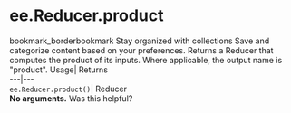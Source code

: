  
#  ee.Reducer.product
bookmark_borderbookmark Stay organized with collections  Save and categorize content based on your preferences.
Returns a Reducer that computes the product of its inputs. Where applicable, the output name is "product". 
Usage| Returns  
---|---  
`ee.Reducer.product()`| Reducer  
**No arguments.**
Was this helpful?
